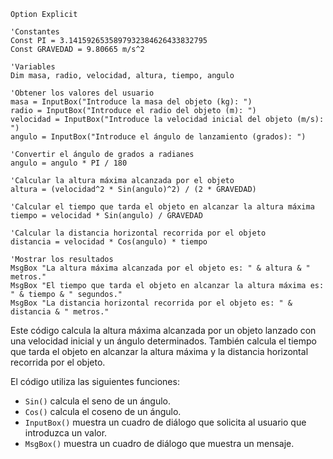 ```visual basic
Option Explicit

'Constantes
Const PI = 3.1415926535897932384626433832795
Const GRAVEDAD = 9.80665 m/s^2

'Variables
Dim masa, radio, velocidad, altura, tiempo, angulo

'Obtener los valores del usuario
masa = InputBox("Introduce la masa del objeto (kg): ")
radio = InputBox("Introduce el radio del objeto (m): ")
velocidad = InputBox("Introduce la velocidad inicial del objeto (m/s): ")
angulo = InputBox("Introduce el ángulo de lanzamiento (grados): ")

'Convertir el ángulo de grados a radianes
angulo = angulo * PI / 180

'Calcular la altura máxima alcanzada por el objeto
altura = (velocidad^2 * Sin(angulo)^2) / (2 * GRAVEDAD)

'Calcular el tiempo que tarda el objeto en alcanzar la altura máxima
tiempo = velocidad * Sin(angulo) / GRAVEDAD

'Calcular la distancia horizontal recorrida por el objeto
distancia = velocidad * Cos(angulo) * tiempo

'Mostrar los resultados
MsgBox "La altura máxima alcanzada por el objeto es: " & altura & " metros."
MsgBox "El tiempo que tarda el objeto en alcanzar la altura máxima es: " & tiempo & " segundos."
MsgBox "La distancia horizontal recorrida por el objeto es: " & distancia & " metros."
```

Este código calcula la altura máxima alcanzada por un objeto lanzado con una velocidad inicial y un ángulo determinados. También calcula el tiempo que tarda el objeto en alcanzar la altura máxima y la distancia horizontal recorrida por el objeto.

El código utiliza las siguientes funciones:

* `Sin()` calcula el seno de un ángulo.
* `Cos()` calcula el coseno de un ángulo.
* `InputBox()` muestra un cuadro de diálogo que solicita al usuario que introduzca un valor.
* `MsgBox()` muestra un cuadro de diálogo que muestra un mensaje.